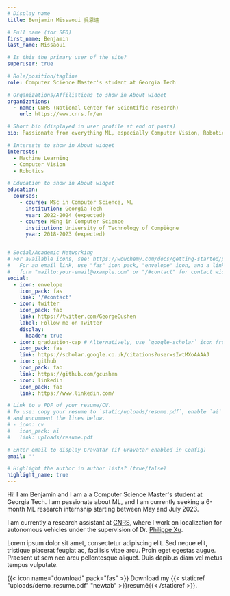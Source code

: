 ```yaml
---
# Display name
title: Benjamin Missaoui 吳恩達

# Full name (for SEO)
first_name: Benjamin
last_name: Missaoui

# Is this the primary user of the site?
superuser: true

# Role/position/tagline
role: Computer Science Master's student at Georgia Tech

# Organizations/Affiliations to show in About widget
organizations:
  - name: CNRS (National Center for Scientific research)
    url: https://www.cnrs.fr/en

# Short bio (displayed in user profile at end of posts)
bio: Passionate from everything ML, especially Computer Vision, Robotics and Machine Perception

# Interests to show in About widget
interests:
  - Machine Learning
  - Computer Vision
  - Robotics

# Education to show in About widget
education:
  courses:
    - course: MSc in Computer Science, ML
      institution: Georgia Tech
      year: 2022-2024 (expected)
    - course: MEng in Computer Science
      institution: University of Technology of Compiègne
      year: 2018-2023 (expected)


# Social/Academic Networking
# For available icons, see: https://wowchemy.com/docs/getting-started/page-builder/#icons
#   For an email link, use "fas" icon pack, "envelope" icon, and a link in the
#   form "mailto:your-email@example.com" or "/#contact" for contact widget.
social:
  - icon: envelope
    icon_pack: fas
    link: '/#contact'
  - icon: twitter
    icon_pack: fab
    link: https://twitter.com/GeorgeCushen
    label: Follow me on Twitter
    display:
      header: true
  - icon: graduation-cap # Alternatively, use `google-scholar` icon from `ai` icon pack
    icon_pack: fas
    link: https://scholar.google.co.uk/citations?user=sIwtMXoAAAAJ
  - icon: github
    icon_pack: fab
    link: https://github.com/gcushen
  - icon: linkedin
    icon_pack: fab
    link: https://www.linkedin.com/

# Link to a PDF of your resume/CV.
# To use: copy your resume to `static/uploads/resume.pdf`, enable `ai` icons in `params.yaml`,
# and uncomment the lines below.
# - icon: cv
#   icon_pack: ai
#   link: uploads/resume.pdf

# Enter email to display Gravatar (if Gravatar enabled in Config)
email: ''

# Highlight the author in author lists? (true/false)
highlight_name: true
---
```


Hi! I am Benjamin and I am a a Computer Science Master's student at Georgia Tech.
I am passionate about ML, and I am currently seeking a 6-month ML research internship starting between May and July 2023.

I am currently a research assistant at [CNRS](https://www.cnrs.fr/en), where I work on localization for autonomous vehicles under the supervision of Dr. [Philippe Xu](https://www.hds.utc.fr/~xuphilip/dokuwiki/).

Lorem ipsum dolor sit amet, consectetur adipiscing elit. Sed neque elit, tristique placerat feugiat ac, facilisis vitae arcu. Proin eget egestas augue. Praesent ut sem nec arcu pellentesque aliquet. Duis dapibus diam vel metus tempus vulputate.

{{< icon name="download" pack="fas" >}} Download my {{< staticref "uploads/demo_resume.pdf" "newtab" >}}resumé{{< /staticref >}}.
